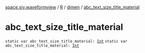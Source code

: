 [space.siy.waveformview](../../index.md) / [R](../index.md) / [dimen](index.md) / [abc_text_size_title_material](./abc_text_size_title_material.md)

# abc_text_size_title_material

`static var abc_text_size_title_material: `[`Int`](https://kotlinlang.org/api/latest/jvm/stdlib/kotlin/-int/index.html)
`static var abc_text_size_title_material: `[`Int`](https://kotlinlang.org/api/latest/jvm/stdlib/kotlin/-int/index.html)